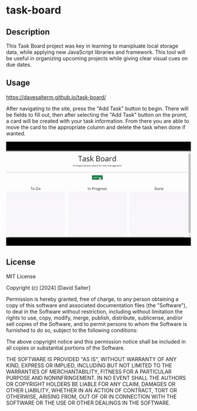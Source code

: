# task-board

## Description

This Task Board project was key in learning to manipluate local storage data, while applying new JavaScript libraries and framework. This tool will be useful in organizing upcoming projects while giving clear visual cues on due dates.

## Usage

https://davesalterm.github.io/task-board/

After navigating to the site, press the "Add Task" button to begin. There will be fields to fill out, then after selecting the "Add Task" button on the promt, a card will be created with your task information. From there you are able to move the card to the appropriate column and delete the task when done if wanted.

![](https://github.com/DaveSalterM/task-board/blob/main/assets/images/screenshot.gif) 

## License

MIT License

Copyright (c) [2024] [David Salter]

Permission is hereby granted, free of charge, to any person obtaining a copy
of this software and associated documentation files (the "Software"), to deal
in the Software without restriction, including without limitation the rights
to use, copy, modify, merge, publish, distribute, sublicense, and/or sell
copies of the Software, and to permit persons to whom the Software is
furnished to do so, subject to the following conditions:

The above copyright notice and this permission notice shall be included in all
copies or substantial portions of the Software.

THE SOFTWARE IS PROVIDED "AS IS", WITHOUT WARRANTY OF ANY KIND, EXPRESS OR
IMPLIED, INCLUDING BUT NOT LIMITED TO THE WARRANTIES OF MERCHANTABILITY,
FITNESS FOR A PARTICULAR PURPOSE AND NONINFRINGEMENT. IN NO EVENT SHALL THE
AUTHORS OR COPYRIGHT HOLDERS BE LIABLE FOR ANY CLAIM, DAMAGES OR OTHER
LIABILITY, WHETHER IN AN ACTION OF CONTRACT, TORT OR OTHERWISE, ARISING FROM,
OUT OF OR IN CONNECTION WITH THE SOFTWARE OR THE USE OR OTHER DEALINGS IN THE
SOFTWARE.